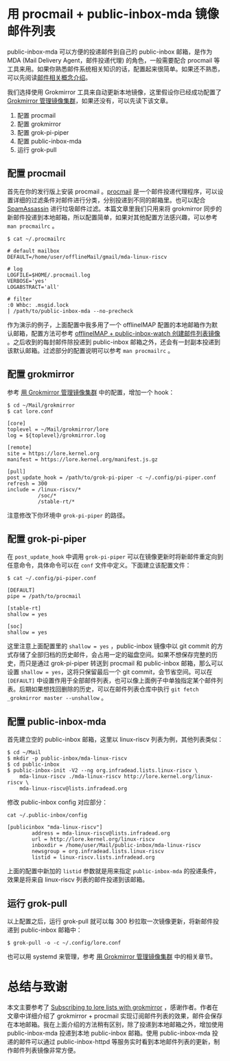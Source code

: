 # 用 procmail + public-inbox-mda 镜像邮件列表

public-inbox-mda 可以方便的投递邮件到自己的 public-inbox 邮箱，是作为 MDA (Mail Delivery Agent，邮件投递代理) 的角色，一般需要配合 procmail 等工具来用。如果你熟悉邮件系统相关知识的话，配置起来很简单。如果还不熟悉，可以先阅读[邮件相关概念介绍](./about-email.md)。

我们选择使用 Grokmirror 工具来自动更新本地镜像，这里假设你已经成功配置了 [Grokmirror 管理镜像集群](./grokmirror.md)，如果还没有，可以先读下该文章。

1. 配置 procmail
2. 配置 grokmirror
3. 配置 grok-pi-piper
4. 配置 public-inbox-mda
5. 运行 grok-pull

## 配置 procmail

首先在你的发行版上安装 procmail 。[procmail](https://en.wikipedia.org/wiki/Procmail) 是一个邮件投递代理程序，可以设置详细的过滤条件对邮件进行分类，分别投递到不同的邮箱里。也可以配合 [SpamAssassin](https://en.wikipedia.org/wiki/Apache_SpamAssassin) 进行垃圾邮件过滤。本篇文章里我们只用来将 grokmirror 同步的新邮件投递到本地邮箱，所以配置简单，如果对其他配置方法感兴趣，可以参考 `man procmailrc` 。

```
$ cat ~/.procmailrc

# default mailbox
DEFAULT=/home/user/offlineMail/gmail/mda-linux-riscv

# log
LOGFILE=$HOME/.procmail.log
VERBOSE='yes'
LOGABSTRACT='all'

# filter
:0 Whbc: .msgid.lock
| /path/to/public-inbox-mda --no-precheck

```

作为演示的例子，上面配置中我多用了一个 offlineIMAP 配置的本地邮箱作为默认邮箱，配置方法可参考 [offlineIMAP + public-inbox-watch 创建邮件列表镜像](./offlineIMAP+public-inbox-watch.md) 。之后收到的每封邮件除投递到 public-inbox 邮箱之外，还会有一封副本投递到该默认邮箱。过滤部分的配置说明可以参考 `man procmailrc` 。

## 配置 grokmirror

参考 [用 Grokmirror 管理镜像集群](./grokmirror.md) 中的配置，增加一个 hook：

```
$ cd ~/Mail/grokmirror
$ cat lore.conf

[core]
toplevel = ~/Mail/grokmirror/lore
log = ${toplevel}/grokmirror.log

[remote]
site = https://lore.kernel.org
manifest = https://lore.kernel.org/manifest.js.gz

[pull]
post_update_hook = /path/to/grok-pi-piper -c ~/.config/pi-piper.conf
refresh = 300
include = /linux-riscv/*
          /soc/*
          /stable-rt/*
```

注意修改下你环境中 `grok-pi-piper` 的路径。

## 配置 grok-pi-piper

在 `post_update_hook` 中调用 `grok-pi-piper` 可以在镜像更新时将新邮件重定向到任意命令，具体命令可以在 `conf` 文件中定义。下面建立该配置文件：

```
$ cat ~/.config/pi-piper.conf

[DEFAULT]
pipe = /path/to/procmail

[stable-rt]
shallow = yes

[soc]
shallow = yes
```

这里注意上面配置里的 `shallow = yes` ，public-inbox 镜像中以 git commit 的方式存储了全部归档的历史邮件，会占用一定的磁盘空间。如果不想保存完整的历史，而只是通过 grok-pi-piper 转送到 procmail 和 public-inbox 邮箱，那么可以设置 `shallow = yes`，这将只保留最后一个 git commit，会节省空间。可以在 `[DEFAULT]` 中设置作用于全部邮件列表，也可以像上面例子中单独指定某个邮件列表。后期如果想找回删除的历史，可以在邮件列表仓库中执行 `git fetch _grokmirror master --unshallow` 。

## 配置 public-inbox-mda

首先建立空的 public-inbox 邮箱，这里以 linux-riscv 列表为例，其他列表类似：

```
$ cd ~/Mail
$ mkdir -p public-inbox/mda-linux-riscv
$ cd public-inbox
$ public-inbox-init -V2 --ng org.infradead.lists.linux-riscv \
    mda-linux-riscv ./mda-linux-riscv http://lore.kernel.org/linux-riscv \
    mda-linux-riscv@lists.infradead.org
```

修改 public-inbox config 对应部分：

```
cat ~/.public-inbox/config

[publicinbox "mda-linux-riscv"]
        address = mda-linux-riscv@lists.infradead.org
        url = http://lore.kernel.org/linux-riscv
        inboxdir = /home/user/Mail/public-inbox/mda-linux-riscv
        newsgroup = org.infradead.lists.linux-riscv
        listid = linux-riscv.lists.infradead.org
```

上面的配置中新加的 `listid` 参数就是用来指定 `public-inbox-mda` 的投递条件，效果是将来自 linux-riscv 列表的邮件投递到该邮箱。

## 运行 grok-pull

以上配置之后，运行 grok-pull 就可以每 300 秒拉取一次镜像更新，将新邮件投递到 public-inbox 邮箱中：

```
$ grok-pull -o -c ~/.config/lore.conf
```

也可以用 systemd 来管理，参考 [用 Grokmirror 管理镜像集群](./grokmirror.md) 中的相关章节。

# 总结与致谢

本文主要参考了 [Subscribing to lore lists with grokmirror](https://people.kernel.org/monsieuricon/subscribing-to-lore-lists-with-grokmirror) ，感谢作者。作者在文章中详细介绍了 grokmirror + procmail 实现订阅邮件列表的效果，邮件会保存在本地邮箱。我在上面介绍的方法稍有区别，除了投递到本地邮箱之外，增加使用 public-inbox-mda 投递到本地 public-inbox 邮箱。使用 public-inbox-mda 投递的邮件可以通过 public-inbox-httpd 等服务实时看到本地邮件列表的更新，制作邮件列表镜像非常方便。

